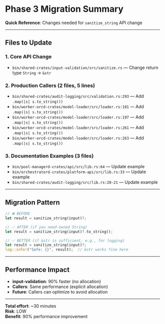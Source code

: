 # Phase 3 Migration Summary

**Quick Reference**: Changes needed for `sanitize_string` API change

---

## Files to Update

### 1. Core API Change
- `bin/shared-crates/input-validation/src/sanitize.rs` — Change return type `String` → `&str`

### 2. Production Callers (2 files, 5 lines)
- `bin/shared-crates/audit-logging/src/validation.rs:293` — Add `.map(|s| s.to_string())`
- `bin/worker-orcd-crates/model-loader/src/loader.rs:101` — Add `.map(|s| s.to_string())`
- `bin/worker-orcd-crates/model-loader/src/loader.rs:197` — Add `.map(|s| s.to_string())`
- `bin/worker-orcd-crates/model-loader/src/loader.rs:261` — Add `.map(|s| s.to_string())`
- `bin/worker-orcd-crates/model-loader/src/loader.rs:263` — Add `.map(|s| s.to_string())`

### 3. Documentation Examples (3 files)
- `bin/pool-managerd-crates/api/src/lib.rs:64` — Update example
- `bin/orchestratord-crates/platform-api/src/lib.rs:33` — Update example
- `bin/shared-crates/audit-logging/src/lib.rs:20-21` — Update example

---

## Migration Pattern

```rust
// ❌ BEFORE
let result = sanitize_string(input)?;

// ✅ AFTER (if you need owned String)
let result = sanitize_string(input)?.to_string();

// ✅ BETTER (if &str is sufficient, e.g., for logging)
let result = sanitize_string(input)?;
log::info!("Safe: {}", result);  // &str works fine here
```

---

## Performance Impact

- **input-validation**: 90% faster (no allocation)
- **Callers**: Same performance (explicit allocation)
- **Future**: Callers can optimize to avoid allocation

---

**Total effort**: ~30 minutes  
**Risk**: LOW  
**Benefit**: 90% performance improvement
